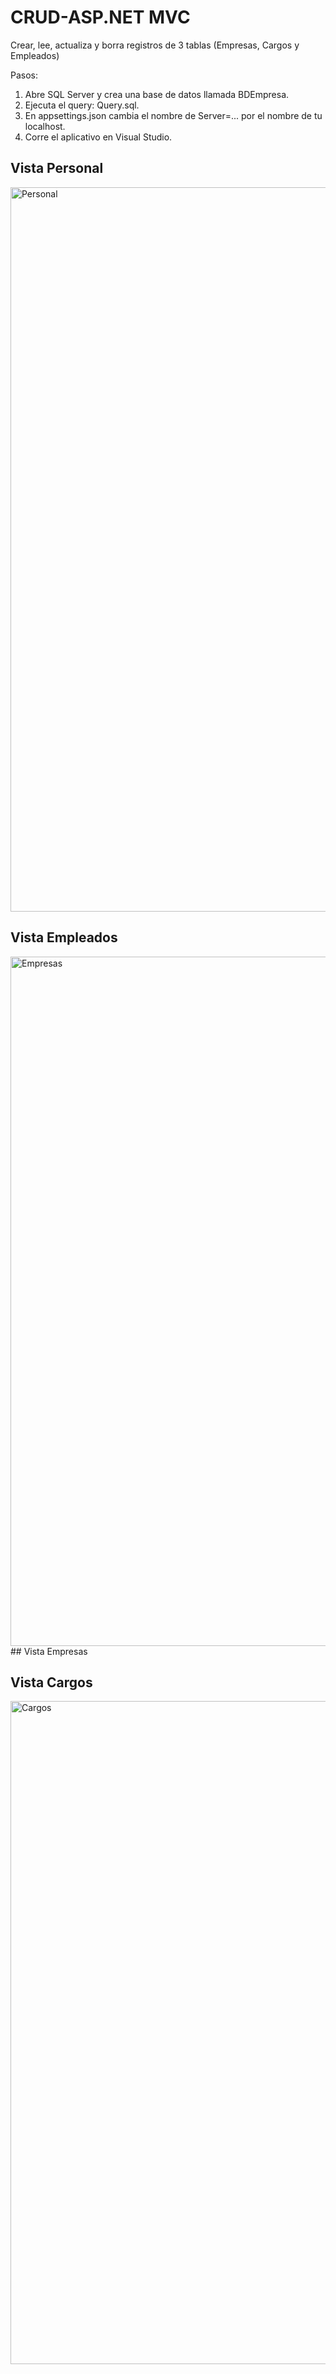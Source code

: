 # CRUD-ASP.NET MVC
Crear, lee, actualiza y borra registros de 3 tablas (Empresas, Cargos y Empleados)

Pasos:
1. Abre SQL Server y crea una base de datos llamada BDEmpresa.
2. Ejecuta el query: Query.sql.
3. En appsettings.json cambia el nombre de Server=... por el nombre de tu localhost.
4. Corre el aplicativo en Visual Studio.


## Vista Personal
<img width="1159" alt="Personal" src="https://github.com/CristianJhair/paramore-web/assets/44480959/b2742391-0de2-40ca-bc6b-e9efe5a79d8a">

## Vista Empleados
<img width="1103" alt="Empresas" src="https://github.com/CristianJhair/paramore-web/assets/44480959/856f1401-1bc9-4e70-8846-c8c50a02242e">
## Vista Empresas

## Vista Cargos
<img width="1061" alt="Cargos" src="https://github.com/CristianJhair/paramore-web/assets/44480959/01d7067f-73c0-4f5f-86c6-019c801992fc">
